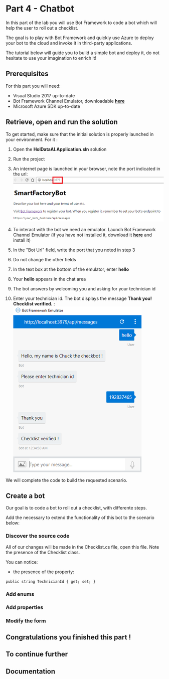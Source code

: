 # Part 4 - Chatbot

In this part of the lab you will use Bot Framework to code a bot which will help the user to roll out a checklist.

The goal is to play with Bot Framework and quickly use Azure to deploy your bot to the cloud and invoke it in third-party applications.

The tutorial below will guide you to build a simple bot and deploy it, do not hesitate to use your imagination to enrich it!

## Prerequisites

For this part you will need:
* Visual Studio 2017 up-to-date
* Bot Framework Channel Emulator, downloadable **[here](https://github.com/Microsoft/BotFramework-Emulator/releases/tag/v3.5.35)**
* Microsoft Azure SDK up-to-date

## Retrieve, open and run the solution


To get started, make sure that the initial solution is properly launched in your environment. For it :

1. Open the **HolDataAI.Application.sln** solution
2. Run the project
3. An internet page is launched in your browser, note the port indicated in the url:
![localhosturl](README_files/localhosturl.png)

4. To interact with the bot we need an emulator. Launch Bot Framework Channel Emulator (if you have not installed it, download it **[here](https://github.com/Microsoft/BotFramework-Emulator/releases/tag/v3.5.35)** and install it)

5. In the "Bot Url" field, write the port that you noted in step 3

6. Do not change the other fields

7. In the text box at the bottom of the emulator, enter **hello**

8. Your **hello** appears in the chat area

9. The bot answers by welcoming you and asking for your technician id

10. Enter your technician id. The bot displays the message **Thank you! Checklist verified.** :
![debugresult](README_files/debugresult.png)

We will complete the code to build the requested scenario.

## Create a bot

Our goal is to code a bot to roll out a checklist, with differente steps.

Add the necessary to extend the functionality of this bot to the scenario below:

### Discover the source code

All of our changes will be made in the Checklist.cs file, open this file. Note the presence of the Checklist class.

You can notice:

* the presence of the property:
```chsarp
public string TechnicianId { get; set; }
```

### Add enums

### Add properties

### Modify the form

## Congratulations you finished this part !

## To continue further

## Documentation